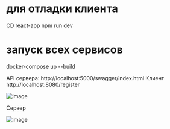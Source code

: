 # для отладки клиента 
CD react-app
npm run dev

# запуск всех сервисов
docker-compose up --build

API сервера:
http://localhost:5000/swagger/index.html
Клиент
http://localhost:8080/register

![image](https://github.com/rusrc/test-for-unique-generation/assets/10850647/f2ac0e4b-f7de-454d-b724-b987b41679ab)

Сервер

![image](https://github.com/rusrc/test-for-unique-generation/assets/10850647/9658e36b-da5a-4a7f-a83e-06b776ed0b29)
